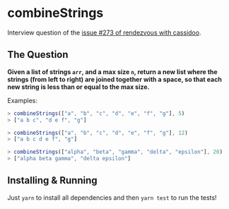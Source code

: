 # combineStrings

Interview question of the [issue #273 of rendezvous with cassidoo](https://buttondown.email/cassidoo/archive/normal-is-nothing-more-than-a-cycle-on-a-washing/).

## The Question

**Given a list of strings `arr`, and a max size `n`, return a new list where the strings (from left to right) are joined together with a space, so that each new string is less than or equal to the max size.**

Examples:

```js
> combineStrings(["a", "b", "c", "d", "e", "f", "g"], 5)
> ["a b c", "d e f", "g"]

> combineStrings(["a", "b", "c", "d", "e", "f", "g"], 12)
> ["a b c d e f", "g"]

> combineStrings(["alpha", "beta", "gamma", "delta", "epsilon"], 20)
> ["alpha beta gamma", "delta epsilon"]
```

## Installing & Running

Just `yarn` to install all dependencies and then `yarn test` to run the tests!
